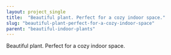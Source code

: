 ```yaml
---
layout: project_single
title:  "Beautiful plant. Perfect for a cozy indoor space."
slug: "beautiful-plant-perfect-for-a-cozy-indoor-space"
parent: "beautiful-indoor-plants"
---
```

Beautiful plant. Perfect for a cozy indoor space.